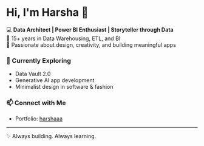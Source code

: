 # Hi, I'm Harsha 👋  

💻 **Data Architect | Power BI Enthusiast | Storyteller through Data**  
🔹 15+ years in Data Warehousing, ETL, and BI  
🔹 Passionate about design, creativity, and building meaningful apps  

### 🌱 Currently Exploring
- Data Vault 2.0  
- Generative AI app development  
- Minimalist design in software & fashion  

### 📫 Connect with Me
- Portfolio: [harshaaa](https://sriharsha557.github.io/harshaaa/)  

---
✨ Always building. Always learning.
